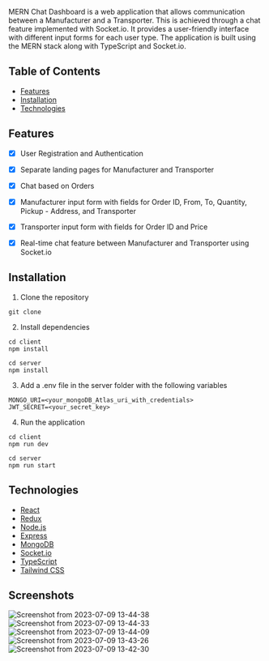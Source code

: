 MERN Chat Dashboard is a web application that allows communication between a Manufacturer and a Transporter. This is achieved through a chat feature implemented with Socket.io. It provides a user-friendly interface with different input forms for each user type. The application is built using the MERN stack along with TypeScript and Socket.io.


## Table of Contents
- [Features](#features)
- [Installation](#installation)
- [Technologies](#technologies)



## Features
- [x] User Registration and Authentication
- [x] Separate landing pages for Manufacturer and Transporter
- [x] Chat based on Orders
- [x] Manufacturer input form with fields for Order ID, From, To, Quantity, Pickup - Address, and Transporter
- [x] Transporter input form with fields for Order ID and Price
- [x] Real-time chat feature between Manufacturer and Transporter using Socket.io


## Installation
1. Clone the repository
```
git clone
```

2. Install dependencies
```
cd client
npm install

cd server
npm install
```

3. Add a .env file in the server folder with the following variables
```
MONGO_URI=<your_mongoDB_Atlas_uri_with_credentials>
JWT_SECRET=<your_secret_key>
```

4. Run the application
```
cd client
npm run dev
 
cd server
npm run start
```



## Technologies
- [React](https://reactjs.org/)
- [Redux](https://redux.js.org/)
- [Node.js](https://nodejs.org/en/)
- [Express](https://expressjs.com/)
- [MongoDB](https://www.mongodb.com/)
- [Socket.io](https://socket.io/)
- [TypeScript](https://www.typescriptlang.org/)
- [Tailwind CSS](https://tailwindcss.com/)



## Screenshots
![Screenshot from 2023-07-09 13-44-38](https://github.com/singwithaashish/threewayTask/assets/52033403/e5283bab-1570-4b10-aa8d-511eafd610ac)
![Screenshot from 2023-07-09 13-44-33](https://github.com/singwithaashish/threewayTask/assets/52033403/1ac9cd38-04ca-443c-a86b-aa060664955c)
![Screenshot from 2023-07-09 13-44-09](https://github.com/singwithaashish/threewayTask/assets/52033403/d88dbc19-aeea-45d7-8640-931206735d6b)
![Screenshot from 2023-07-09 13-43-26](https://github.com/singwithaashish/threewayTask/assets/52033403/1be65191-e122-4149-8c72-36c69480613f)
![Screenshot from 2023-07-09 13-42-30](https://github.com/singwithaashish/threewayTask/assets/52033403/ea4c9cf0-7d6e-4093-8af5-2e3ed4b445c4)



